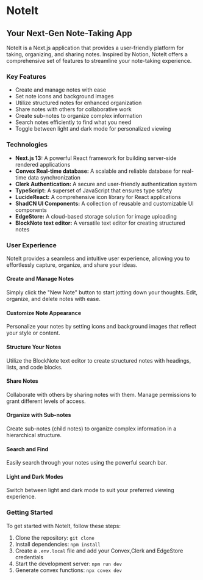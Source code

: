 <!DOCTYPE html>
<html lang="en">
<head>
  <meta charset="UTF-8">
  <meta name="viewport" content="width=device-width, initial-scale=1.0">
</head>
<body>
  <div class="container">
    <h1>NoteIt</h1>
    <h2>Your Next-Gen Note-Taking App</h2>
    <p>NoteIt is a Next.js application that provides a user-friendly platform for taking, organizing, and sharing notes. Inspired by Notion, NoteIt offers a comprehensive set of features to streamline your note-taking experience.</p>
    <h3>Key Features</h3>
    <ul>
      <li>Create and manage notes with ease</li>
      <li>Set note icons and background images</li>
      <li>Utilize structured notes for enhanced organization</li>
      <li>Share notes with others for collaborative work</li>
      <li>Create sub-notes to organize complex information</li>
      <li>Search notes efficiently to find what you need</li>
      <li>Toggle between light and dark mode for personalized viewing</li>
    </ul>
    <h3>Technologies</h3>
    <ul>
      <li><b>Next.js 13:</b> A powerful React framework for building server-side rendered applications</li>
      <li><b>Convex Real-time database:</b> A scalable and reliable database for real-time data synchronization</li>
      <li><b>Clerk Authentication:</b> A secure and user-friendly authentication system</li>
      <li><b>TypeScript:</b> A superset of JavaScript that ensures type safety</li>
      <li><b>LucideReact:</b> A comprehensive icon library for React applications</li>
      <li><b>ShadCN UI Components:</b> A collection of reusable and customizable UI components</li>
      <li><b>EdgeStore:</b> A cloud-based storage solution for image uploading</li>
      <li><b>BlockNote text editor:</b> A versatile text editor for creating structured notes</li>
    </ul>
    <h3>User Experience</h3>
    <p>NoteIt provides a seamless and intuitive user experience, allowing you to effortlessly capture, organize, and share your ideas.</p>
    <h4>Create and Manage Notes</h4>
    <p>Simply click the "New Note" button to start jotting down your thoughts. Edit, organize, and delete notes with ease.</p>
    <h4>Customize Note Appearance</h4>
    <p>Personalize your notes by setting icons and background images that reflect your style or content.</p>
    <h4>Structure Your Notes</h4>
    <p>Utilize the BlockNote text editor to create structured notes with headings, lists, and code blocks.</p>
    <h4>Share Notes</h4>
    <p>Collaborate with others by sharing notes with them. Manage permissions to grant different levels of access.</p>
    <h4>Organize with Sub-notes</h4>
    <p>Create sub-notes (child notes) to organize complex information in a hierarchical structure.</p>
    <h4>Search and Find</h4>
    <p>Easily search through your notes using the powerful search bar.</p>
    <h4>Light and Dark Modes</h4>
    <p>Switch between light and dark mode to suit your preferred viewing experience.</p>
    <h3>Getting Started</h3>
    <p>To get started with NoteIt, follow these steps:</p>
    <ol>
      <li>Clone the repository: <code>git clone <repository_url></code></li>
      <li>Install dependencies: <code>npm install</code></li>
      <li>Create a <code>.env.local</code> file and add your Convex,Clerk and EdgeStore credentials</li>
      <li>Start the development server: <code>npm run dev</code></li>
      <li>Generate convex functions: <code>npx covex dev</code></li>
      </ol>
  </div>
</body>
</html>
